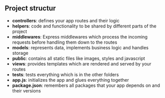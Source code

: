 ## Project structur
- __controllers__: defines your app routes and their logic
- __helpers__: code and functionality to be shared by different parts of the project
- __middlewares__: Express middlewares which process the incoming requests before handling them down to the routes
- __models__: represents data, implements business logic and handles storage
- __public__: contains all static files like images, styles and javascript
- __views__: provides templates which are rendered and served by your routes
- __tests__: tests everything which is in the other folders
- __app.js__: initializes the app and glues everything together
- __package.json__: remembers all packages that your app depends on and their versions